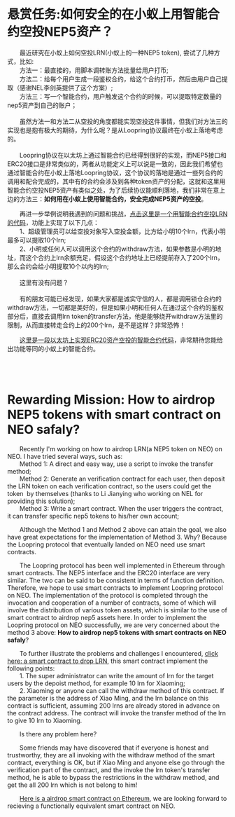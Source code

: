 # 悬赏任务:如何安全的在小蚁上用智能合约空投NEP5资产？
　　最近研究在小蚁上如何空投LRN(小蚁上的一种NEP5 token), 尝试了几种方式，比如:  
&emsp;&emsp;方法一：最直接的，用脚本调转账方法批量给用户打币;  
&emsp;&emsp;方法二：给每个用户生成一段鉴权合约，给这个合约打币，然后由用户自己提取（感谢NEL李剑英提供了这个方案）;  
&emsp;&emsp;方法三：写一个智能合约，用户触发这个合约的时候，可以提取特定数量的nep5资产到自己的账户；   
<br/></br>
&emsp;&emsp;虽然方法一和方法二从空投的角度都能实现空投这件事情，但我们对方法三的实现也是抱有极大的期待，为什么呢？是从Loopring协议最终在小蚁上落地考虑的。<br/></br>
&emsp;&emsp;Loopring协议在以太坊上通过智能合约已经得到很好的实现，而NEP5接口和ERC20接口是非常类似的，两者从功能定义上可以说是一致的，因此我们希望也通过智能合约在小蚁上落地Loopring协议，这个协议的落地是通过一些列合约的调用和配合完成的，其中有的合约会涉及到各种token资产的分配，这就和这里用智能合约空投NEP5资产有类似之处，为了后续协议能顺利落地，我们非常在意上边的方法三：**如何用在小蚁上使用智能合约，安全完成NEP5资产的空投**。  

&emsp;&emsp;再进一步举例说明我遇到的问题和挑战，[点击这里是一个用智能合约空投LRN的代码](https://github.com/Loopring/neo-protocol/blob/master/utils/LrnAirdropContract/LrnAirdropContract/LrnAirdropContract.cs)，功能上实现了以下几点：  
&emsp;&emsp;1、超级管理员可以给空投对象写入空投金额，比方给小明10个lrn，代表小明最多可以提取10个lrn;  
&emsp;&emsp;2、小明或任何人可以调用这个合约的withdraw方法，如果参数是小明的地址，而这个合约上lrn余额充足，假设这个合约地址上已经提前存入了200个lrn，那么合约会给小明提取10个以内的lrn;<br/></br>
&emsp;&emsp;这里有没有问题？<br/></br>
&emsp;&emsp;有的朋友可能已经发现，如果大家都是诚实守信的人，都是调用锁仓合约的withdraw方法，一切都是美好的，但是如果小明和任何人在通过这个合约的鉴权部分后，直接去调用lrn token的transfer方法，他是能够绕开withdraw方法里的限制，从而直接转走合约上的200个lrn，是不是这样？非常恐怖！

&emsp;&emsp;[这里是一段以太坊上实现ERC20资产空投的智能合约代码](https://github.com/Loopring/lrx-airdrop/blob/master/contracts/LrxAirdrop.sol)，非常期待您能给出功能等同的小蚁上的智能合约。  
<br/></br>
<br/></br>
# Rewarding Mission: How to airdrop NEP5 tokens with smart contract on NEO safaly?
&emsp;&emsp;Recently I'm working on how to airdrop LRN(a NEP5 token on NEO) on NEO. I have tried several ways, such as:  
&emsp;&emsp;Method 1: A direct and easy way, use a script to invoke the transfer method;  
&emsp;&emsp;Method 2: Generate an verification contract for each user, then deposit the LRN token on each verification contract, so the users could get the token  by themselves (thanks to Li Jianying who working on NEL for providing this solution);  
&emsp;&emsp;Method 3: Write a smart contract. When the user triggers the contract, it can transfer specific nep5 tokens to his/her own account;

&emsp;&emsp;Although the Method 1 and Method 2 above can attain the goal, we also have great expectations for the implementation of Method 3. Why? Because the Loopring protocol that eventually landed on NEO need use smart contracts.

&emsp;&emsp;The Loopring protocol has been well implemented in Ethereum through smart contracts. The NEP5 interface and the ERC20 interface are very similar. The two can be said to be consistent in terms of function definition. Therefore, we hope to use smart contracts to implement Loopring protocol on NEO. The implementation of the protocol is completed through the invocation and cooperation of a number of contracts, some of which will involve the distribution of various token assets, which is similar to the use of smart contract to airdrop nep5 assets here. In order to implement the Loopring protocol on NEO successfully, we are very concerned about the  method 3 above: **How to airdrop nep5 tokens with smart contracts on NEO safaly**?

&emsp;&emsp;To further illustrate the problems and challenges I encountered, [click here: a smart contract to drop LRN](https://github.com/Loopring/neo-protocol/blob/master/utils/LrnAirdropContract/LrnAirdropContract/LrnAirdropContract.cs), this smart contract implement the following points:  
&emsp;&emsp;1. The super administrator can write the amount of lrn for the target users by the depoist method, for example 10 lrn for Xiaoming;  
&emsp;&emsp;2. Xiaoming or anyone can call the withdraw method of this contract. If the parameter is the address of Xiao Ming, and the lrn balance on this contract is sufficient, assuming 200 lrns are already stored in advance on the contract address. The contract will invoke the transfer method of the lrn to give 10 lrn to Xiaoming.   

&emsp;&emsp;Is there any problem here?

&emsp;&emsp;Some friends may have discovered that if everyone is honest and trustworthy, they are all invoking with the withdraw method of the smart contract, everything is OK, but if Xiao Ming and anyone else go through the verification part of the contract, and the invoke the lrn token's transfer method, he is able to bypass the restrictions in the withdraw method, and get the all 200 lrn which is not belong to him! 

&emsp;&emsp;[Here is a airdrop smart contract on Ethereum](https://github.com/Loopring/lrx-airdrop/blob/master/contracts/LrxAirdrop.sol), we are looking forward to recieving a functionally equivalent smart contract on NEO.
